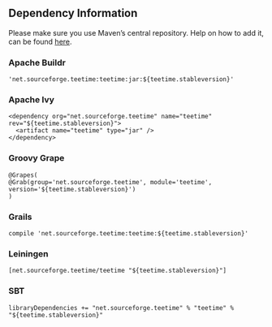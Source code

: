 ## Dependency Information

Please make sure you use Maven’s central repository. Help on how to add it, can be found [here](http://central.sonatype.org/pages/consumers.html).

### Apache Buildr

```
'net.sourceforge.teetime:teetime:jar:${teetime.stableversion}'
```

### Apache Ivy

```
<dependency org="net.sourceforge.teetime" name="teetime" rev="${teetime.stableversion}">
  <artifact name="teetime" type="jar" />
</dependency>
```

### Groovy Grape

```
@Grapes(
@Grab(group='net.sourceforge.teetime', module='teetime', version='${teetime.stableversion}')
)
```

### Grails

```
compile 'net.sourceforge.teetime:teetime:${teetime.stableversion}'
```

### Leiningen

```
[net.sourceforge.teetime/teetime "${teetime.stableversion}"]
```

### SBT

```
libraryDependencies += "net.sourceforge.teetime" % "teetime" % "${teetime.stableversion}"
```
